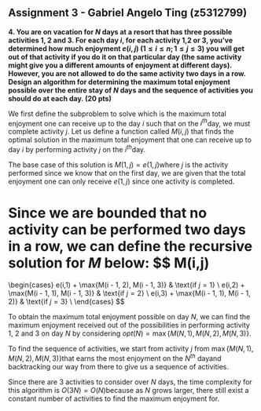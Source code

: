 ## Assignment 3 - Gabriel Angelo Ting (z5312799)

**4. You are on vacation for $N$ days at a resort that has three possible activities 1, 2 and 3. For each day $i$, for each activity 1,2 or 3, you’ve determined how much enjoyment $e(i, j)$ $(1 \le i \le n; 1 ≤ j \le 3)$ you will get out of that activity if you do it on that particular day (the same activity might give you a different amounts of enjoyment at different days). However, you are not allowed to do the same activity two days in a row. Design an algorithm for determining the maximum total enjoyment possible over the entire stay of $N$ days and the sequence of activities you should do at each day. (20 pts)**

We first define the subproblem to solve which is the maximum total enjoyment one can receive up to the day $i$​​​​​​ such that on the $i^{th}$​​​​​​ day, we must complete activity $j$​​​​​​. Let us define a function called $M(i,j)$​​​​​​ that finds the optimal solution in the maximum total enjoyment that one can receive up to day $i$​​​​​​ by performing activity $j$​​​​​​ on the $i^{th}$​​​​​​ day. 

The base case of this solution is $M(1,j) = e(1,j)$​​​ where $j$​​​ is the activity performed since we know that on the first day, we are given that the total enjoyment one can only receive $e(1,j)$​​​​ since one activity is completed.

Since we are bounded that no activity can be performed two days in a row, we can define the recursive solution for $M$ below:
$$
M(i,j)
=
\begin{cases}
  e(i,1) + \max\{M(i - 1, 2), M(i - 1, 3)\} & \text{if $j = 1$} \\
  e(i,2) + \max\{M(i - 1, 1), M(i - 1, 3)\} & \text{if $j = 2$} \\
  e(i,3) + \max\{M(i - 1, 1), M(i - 1, 2)\} & \text{if $j = 3$} \\
\end{cases}
$$

To obtain the maximum total enjoyment possible on day $N$​​, we can find the maximum enjoyment received out of the possibilities in performing activity 1, 2 and 3 on day $N$​​ by considering $opt(N) = \max\{M(N,1), M(N,2), M(N,3)\}$​​​.

To find the sequence of activities, we start from activity $j$​ from $\max\{M(N,1), M(N,2), M(N,3)\}$​ that earns the most enjoyment on the $N^{th}$​​​​​ day​ and backtracking our way from there to give us a sequence of activities. 

Since there are 3 activities to consider over $N$​​ days, the time complexity for this algorithm is $O(3N) = O(N)$​​ because as $N$​​ grows larger, there still exist a constant number of activities to find the maximum enjoyment for. 
